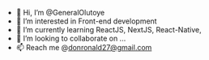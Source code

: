 - 👋 Hi, I’m @GeneralOlutoye
- 👀 I’m interested in Front-end development 
- 🌱 I’m currently learning ReactJS, NextJS, React-Native, 
- 💞️ I’m looking to collaborate on ...
- 📫 Reach me @donronald27@gmail.com

<!---
GeneralOlutoye/GeneralOlutoye is a ✨ special ✨ repository because its `README.md` (this file) appears on your GitHub profile.
You can click the Preview link to take a look at your changes.
--->
